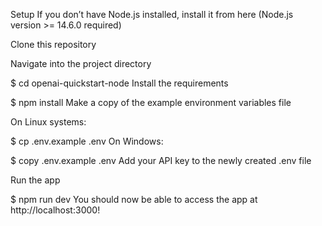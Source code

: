 Setup
If you don’t have Node.js installed, install it from here (Node.js version >= 14.6.0 required)

Clone this repository

Navigate into the project directory

$ cd openai-quickstart-node
Install the requirements

$ npm install
Make a copy of the example environment variables file

On Linux systems:

$ cp .env.example .env
On Windows:

$ copy .env.example .env
Add your API key to the newly created .env file

Run the app

$ npm run dev
You should now be able to access the app at http://localhost:3000!


